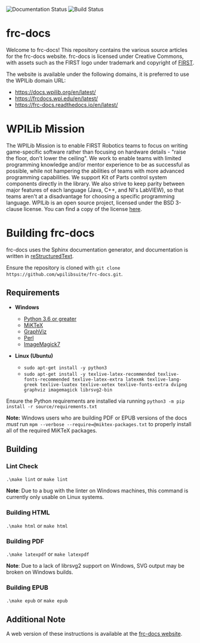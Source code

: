 ![Documentation Status](https://readthedocs.org/projects/frc-docs/badge/?version=latest)
![Build Status](https://dev.azure.com/wpilib/Documentation/_apis/build/status/wpilibsuite.frc-docs?branchName=master)

# frc-docs
Welcome to frc-docs! This repository contains the various source articles for the frc-docs website. frc-docs is licensed under Creative Commons, with assets such as the FIRST logo under trademark and copyright of [FIRST](https://www.firstinspires.org/). 

The website is available under the following domains, it is preferred to use the WPILib domain URL:
- https://docs.wpilib.org/en/latest/
- https://frcdocs.wpi.edu/en/latest/
- https://frc-docs.readthedocs.io/en/latest/

# WPILib Mission
The WPILib Mission is to enable FIRST Robotics teams to focus on writing game-specific software rather than focusing on hardware details - "raise the floor, don't lower the ceiling". We work to enable teams with limited programming knowledge and/or mentor experience to be as successful as possible, while not hampering the abilities of teams with more advanced programming capabilities. We support Kit of Parts control system components directly in the library. We also strive to keep parity between major features of each language (Java, C++, and NI's LabVIEW), so that teams aren't at a disadvantage for choosing a specific programming language. WPILib is an open source project, licensed under the BSD 3-clause license. You can find a copy of the license [here](https://github.com/wpilibsuite/allwpilib/blob/master/LICENSE.txt).

# Building frc-docs
frc-docs uses the Sphinx documentation generator, and documentation is written in [reStructuredText](http://docutils.sourceforge.net/rst.html).

Ensure the repository is cloned with ``git clone https://github.com/wpilibsuite/frc-docs.git``.

## Requirements
- **Windows**
  - [Python 3.6 or greater](https://www.python.org/downloads/)
  - [MiKTeX](https://miktex.org/download)
  - [GraphViz](https://graphviz.gitlab.io/_pages/Download/Download_windows.html)
  - [Perl](http://strawberryperl.com/)
  - [ImageMagick7](https://imagemagick.org/script/download.php#windows)

- **Linux (Ubuntu)**
  - ``sudo apt-get install -y python3``
  - ``sudo apt-get install -y texlive-latex-recommended texlive-fonts-recommended texlive-latex-extra latexmk texlive-lang-greek texlive-luatex texlive-xetex texlive-fonts-extra dvipng graphviz imagemagick librsvg2-bin``

Ensure the Python requirements are installed via running ``python3 -m pip install -r source/requirements.txt``

**Note:** Windows users who are building PDF or EPUB versions of the docs *must* run ``mpm --verbose --require=@miktex-packages.txt`` to properly install all of the required MiKTeX packages.

## Building

### Lint Check

``.\make lint`` or ``make lint``

**Note**: Due to a bug with the linter on Windows machines, this command is currently only usable on Linux systems.

### Building HTML

``.\make html`` or ``make html``

### Building PDF

``.\make latexpdf`` or ``make latexpdf``

**Note**: Due to a lack of librsvg2 support on Windows, SVG output may be broken on Windows builds.

### Building EPUB

``.\make epub`` or ``make epub``

## Additional Note

A web version of these instructions is available at the [frc-docs website](https://docs.wpilib.org/en/latest/docs/contributing/build-instructions.html).

